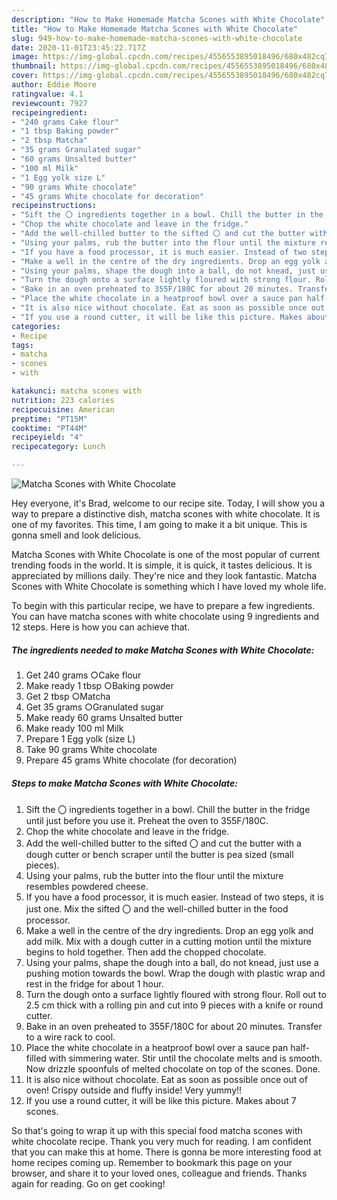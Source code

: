 ```yaml
---
description: "How to Make Homemade Matcha Scones with White Chocolate"
title: "How to Make Homemade Matcha Scones with White Chocolate"
slug: 949-how-to-make-homemade-matcha-scones-with-white-chocolate
date: 2020-11-01T23:45:22.717Z
image: https://img-global.cpcdn.com/recipes/4556553895018496/680x482cq70/matcha-scones-with-white-chocolate-recipe-main-photo.jpg
thumbnail: https://img-global.cpcdn.com/recipes/4556553895018496/680x482cq70/matcha-scones-with-white-chocolate-recipe-main-photo.jpg
cover: https://img-global.cpcdn.com/recipes/4556553895018496/680x482cq70/matcha-scones-with-white-chocolate-recipe-main-photo.jpg
author: Eddie Moore
ratingvalue: 4.1
reviewcount: 7927
recipeingredient:
- "240 grams Cake flour"
- "1 tbsp Baking powder"
- "2 tbsp Matcha"
- "35 grams Granulated sugar"
- "60 grams Unsalted butter"
- "100 ml Milk"
- "1 Egg yolk size L"
- "90 grams White chocolate"
- "45 grams White chocolate for decoration"
recipeinstructions:
- "Sift the 〇 ingredients together in a bowl. Chill the butter in the fridge until just before you use it. Preheat the oven to 355F/180C."
- "Chop the white chocolate and leave in the fridge."
- "Add the well-chilled butter to the sifted 〇 and cut the butter with a dough cutter or bench scraper until the butter is pea sized (small pieces)."
- "Using your palms, rub the butter into the flour until the mixture resembles powdered cheese."
- "If you have a food processor, it is much easier. Instead of two steps, it is just one. Mix the sifted 〇 and the well-chilled butter in the food processor."
- "Make a well in the centre of the dry ingredients. Drop an egg yolk and add milk. Mix with a dough cutter in a cutting motion until the mixture begins to hold together. Then add the chopped chocolate."
- "Using your palms, shape the dough into a ball, do not knead, just use a pushing motion towards the bowl. Wrap the dough with plastic wrap and rest in the fridge for about 1 hour."
- "Turn the dough onto a surface lightly floured with strong flour. Roll out to 2.5 cm thick with a rolling pin and cut into 9 pieces with a knife or round cutter."
- "Bake in an oven preheated to 355F/180C for about 20 minutes. Transfer to a wire rack to cool."
- "Place the white chocolate in a heatproof bowl over a sauce pan half-filled with simmering water. Stir until the chocolate melts and is smooth. Now drizzle spoonfuls of melted chocolate on top of the scones. Done."
- "It is also nice without chocolate. Eat as soon as possible once out of oven!  Crispy outside and fluffy inside! Very yummy!!"
- "If you use a round cutter, it will be like this picture. Makes about 7 scones."
categories:
- Recipe
tags:
- matcha
- scones
- with

katakunci: matcha scones with 
nutrition: 223 calories
recipecuisine: American
preptime: "PT15M"
cooktime: "PT44M"
recipeyield: "4"
recipecategory: Lunch

---
```



![Matcha Scones with White Chocolate](https://img-global.cpcdn.com/recipes/4556553895018496/680x482cq70/matcha-scones-with-white-chocolate-recipe-main-photo.jpg)

Hey everyone, it's Brad, welcome to our recipe site. Today, I will show you a way to prepare a distinctive dish, matcha scones with white chocolate. It is one of my favorites. This time, I am going to make it a bit unique. This is gonna smell and look delicious.



Matcha Scones with White Chocolate is one of the most popular of current trending foods in the world. It is simple, it is quick, it tastes delicious. It is appreciated by millions daily. They're nice and they look fantastic. Matcha Scones with White Chocolate is something which I have loved my whole life.


To begin with this particular recipe, we have to prepare a few ingredients. You can have matcha scones with white chocolate using 9 ingredients and 12 steps. Here is how you can achieve that.

<!--inarticleads1-->

##### The ingredients needed to make Matcha Scones with White Chocolate:

1. Get 240 grams ○Cake flour
1. Make ready 1 tbsp ○Baking powder
1. Get 2 tbsp ○Matcha
1. Get 35 grams ○Granulated sugar
1. Make ready 60 grams Unsalted butter
1. Make ready 100 ml Milk
1. Prepare 1 Egg yolk (size L)
1. Take 90 grams White chocolate
1. Prepare 45 grams White chocolate (for decoration)




<!--inarticleads2-->

##### Steps to make Matcha Scones with White Chocolate:

1. Sift the 〇 ingredients together in a bowl. Chill the butter in the fridge until just before you use it. Preheat the oven to 355F/180C.
1. Chop the white chocolate and leave in the fridge.
1. Add the well-chilled butter to the sifted 〇 and cut the butter with a dough cutter or bench scraper until the butter is pea sized (small pieces).
1. Using your palms, rub the butter into the flour until the mixture resembles powdered cheese.
1. If you have a food processor, it is much easier. Instead of two steps, it is just one. Mix the sifted 〇 and the well-chilled butter in the food processor.
1. Make a well in the centre of the dry ingredients. Drop an egg yolk and add milk. Mix with a dough cutter in a cutting motion until the mixture begins to hold together. Then add the chopped chocolate.
1. Using your palms, shape the dough into a ball, do not knead, just use a pushing motion towards the bowl. Wrap the dough with plastic wrap and rest in the fridge for about 1 hour.
1. Turn the dough onto a surface lightly floured with strong flour. Roll out to 2.5 cm thick with a rolling pin and cut into 9 pieces with a knife or round cutter.
1. Bake in an oven preheated to 355F/180C for about 20 minutes. Transfer to a wire rack to cool.
1. Place the white chocolate in a heatproof bowl over a sauce pan half-filled with simmering water. Stir until the chocolate melts and is smooth. Now drizzle spoonfuls of melted chocolate on top of the scones. Done.
1. It is also nice without chocolate. Eat as soon as possible once out of oven!  Crispy outside and fluffy inside! Very yummy!!
1. If you use a round cutter, it will be like this picture. Makes about 7 scones.




So that's going to wrap it up with this special food matcha scones with white chocolate recipe. Thank you very much for reading. I am confident that you can make this at home. There is gonna be more interesting food at home recipes coming up. Remember to bookmark this page on your browser, and share it to your loved ones, colleague and friends. Thanks again for reading. Go on get cooking!
